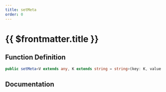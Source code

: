 ```yaml
---
title: setMeta
order: 0
---
```


# {{ $frontmatter.title }}

## Function Definition

```ts
public setMeta<V extends any, K extends string = string>(key: K, value: shared.InterfaceValueByKey<ICustomColshapeMeta, K, V>): void;
```

## Documentation

<!--@include: ./parts/setMeta.md-->
